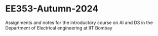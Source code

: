# EE353-Autumn-2024
Assignments and notes for the introductory course on AI and DS in the Department of Electrical engineering at IIT Bombay 
